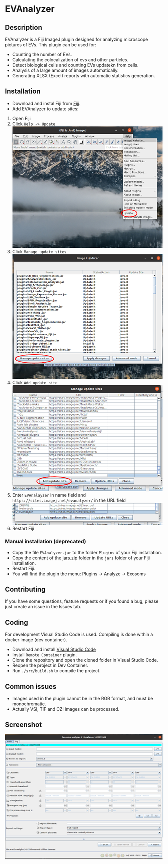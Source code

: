 # EVAnalyzer

## Description
EVAnalyzer is a Fiji ImageJ plugin designed for analyzing microscope pictures of EVs. This plugin can be used for:
*  Counting the number of EVs.
*  Calculating the colocalization of evs and other particles.
*  Detect biological cells and counting EVs updatekn from cells.
*  Analysis of a large amount of images automatically.
*  Generating XLSX (Excel) reports with automatic statistics generation.


## Installation
*  Download and instal Fiji from [Fiji](https://imagej.net/Fiji/Downloads).
*  Add EVAnalyzer to update sites:
  1.  Open Fiji
  2.  Click `Help -> Update`
  ![add_update_site_01.png](doc/add_update_site_01.png)
  3.  Click `Manage update sites`
  ![add_update_site_02.png](doc/add_update_site_02.png)
  4.  Click `Add update site`
    ![add_update_site_03.png](doc/add_update_site_03.png)
  5. Enter `EVAnalayzer` in name field and `https://sites.imagej.net/evanalyzer/` in the URL field
    ![add_update_site_04.png](doc/add_update_site_04.png)
  6. Restart Fiji

### Manual installation (deprecated)
*  Copy the file ```EVAnalyzer.jar``` to the folder ```Plugins``` of your Fiji installation.
*  Copy the content of the [jars.zip](https://github.com/joda01/evanalyzer/raw/master/bin/jars.zip) folder in the ```jars``` folder of your Fiji installation.
*  Restart Fiji.
*  You will find the plugin the menu: Plugins -> Analyze -> Exosoms


## Contributing

If you have some questions, feature requests or if you found a bug, please just create an issue in the Issues tab.

## Coding

For development Visual Studio Code is used. Compiling is done within a docker image (dev container).
*  Download and install [Visual Studio Code](https://code.visualstudio.com/)
*  Install ```Remote Container``` plugin.
*  Clone the repository and open the cloned folder in Visual Studio Code.
*  Reopen the project in Dev Container.
*  Run ```./src/build.sh``` to compile the project.


## Common issues
*  Images used in the plugin cannot be in the RGB format, and must be monochromatic.
*  Actually VSI, TIF and CZI images can be processed.

## Screenshot

![myimage-alt-tag](./doc/screenshot.png)
